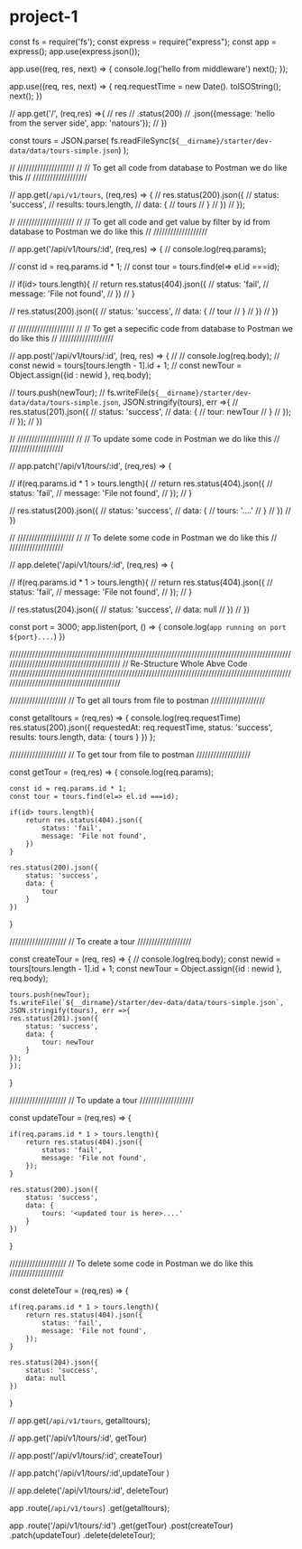 # project-1

const fs = require('fs');
const express = require("express");
const app = express();
app.use(express.json());

app.use((req, res, next) => {
    console.log('hello from middleware')
    next();
});

app.use((req, res, next) => {
    req.requestTime = new Date(). toISOString();
    next();
})

// app.get('/', (req,res) =>{
//     res 
//       .status(200)
//       .json({message: 'hello from the server side', app: 'natours'});
// })

const tours = JSON.parse(
    fs.readFileSync(`${__dirname}/starter/dev-data/data/tours-simple.json`)
);


// ////////////////////
// // To get all code from database to Postman we do like this 
// ///////////////////



// app.get(`/api/v1/tours`, (req,res) => {
//     res.status(200).json({
//         status: 'success',
//         results: tours.length,
//         data: {
//             tours
//         }
//     })
// });


// ////////////////////
// // To get all code and get value by filter by id  from database to Postman we do like this 
// ///////////////////


// app.get('/api/v1/tours/:id', (req,res) => {
//     console.log(req.params);

//     const id = req.params.id * 1;
//     const tour = tours.find(el=> el.id ===id);

//     if(id> tours.length){
//         return res.status(404).json({
//             status: 'fail',
//             message: 'File not found',
//         })
//     }

//     res.status(200).json({
//         status: 'success',
//         data: {
//             tour
//         }
//     })
// })


// ////////////////////
// // To get a sepecific code from database to Postman we do like this 
// ///////////////////


// app.post('/api/v1/tours/:id', (req, res) => {
//     // console.log(req.body);
//     const newid = tours[tours.length - 1].id + 1;
//     const newTour = Object.assign({id : newid }, req.body);
  
//     tours.push(newTour);
//     fs.writeFile(`${__dirname}/starter/dev-data/data/tours-simple.json`, JSON.stringify(tours), err =>{
//     res.status(201).json({
//         status: 'success',
//         data: {
//             tour: newTour
//         }
//     });
//     });
// })

// ////////////////////
// // To update some code in Postman we do like this 
// ///////////////////

// app.patch('/api/v1/tours/:id', (req,res) => {

//     if(req.params.id * 1 > tours.length){
//         return res.status(404).json({
//             status: 'fail',
//             message: 'File not found',
//         });
//     }

//     res.status(200).json({
//         status: 'success',
//         data: {
//             tours: '<updated tour is here>....'
//         }
//     })
// })

// ////////////////////
// // To delete some code in Postman we do like this 
// ///////////////////

// app.delete('/api/v1/tours/:id', (req,res) => {

//     if(req.params.id * 1 > tours.length){
//         return res.status(404).json({
//             status: 'fail',
//             message: 'File not found',
//         });
//     }

//     res.status(204).json({
//         status: 'success',
//         data: null
//     })
// })



const port = 3000;
app.listen(port, () => {
    console.log(`app running on port ${port}....`)
})










//////////////////////////////////////////////////////////////////////////////////////////////////////////////////////////////////////////
// Re-Structure Whole Abve Code
//////////////////////////////////////////////////////////////////////////////////////////////////////////////////////////////////////////












////////////////////
// To get all tours from file to postman
///////////////////

const getalltours = (req,res) => {
    console.log(req.requestTime)
    res.status(200).json({
        requestedAt: req.requestTime,
        status: 'success',
        results: tours.length,
        data: {
            tours
        }
    })
};

////////////////////
// To get tour from file to postman
///////////////////

const getTour = (req,res) => {
    console.log(req.params);

    const id = req.params.id * 1;
    const tour = tours.find(el=> el.id ===id);

    if(id> tours.length){
        return res.status(404).json({
            status: 'fail',
            message: 'File not found',
        })
    }

    res.status(200).json({
        status: 'success',
        data: {
            tour
        }
    })
}

////////////////////
// To create a tour
///////////////////

const createTour = (req, res) => {
    // console.log(req.body);
    const newid = tours[tours.length - 1].id + 1;
    const newTour = Object.assign({id : newid }, req.body);
  
    tours.push(newTour);
    fs.writeFile(`${__dirname}/starter/dev-data/data/tours-simple.json`, JSON.stringify(tours), err =>{
    res.status(201).json({
        status: 'success',
        data: {
            tour: newTour
        }
    });
    });
}

////////////////////
// To update a tour 
///////////////////

const updateTour = (req,res) => {

    if(req.params.id * 1 > tours.length){
        return res.status(404).json({
            status: 'fail',
            message: 'File not found',
        });
    }

    res.status(200).json({
        status: 'success',
        data: {
            tours: '<updated tour is here>....'
        }
    })
}

////////////////////
// To delete some code in Postman we do like this 
///////////////////

const deleteTour = (req,res) => {

    if(req.params.id * 1 > tours.length){
        return res.status(404).json({
            status: 'fail',
            message: 'File not found',
        });
    }

    res.status(204).json({
        status: 'success',
        data: null
    })
}



// app.get(`/api/v1/tours`, getalltours);

// app.get('/api/v1/tours/:id', getTour)

// app.post('/api/v1/tours/:id', createTour)

// app.patch('/api/v1/tours/:id',updateTour )

// app.delete('/api/v1/tours/:id', deleteTour)


app 
.route(`/api/v1/tours`)
.get(getalltours);

app
.route('/api/v1/tours/:id')
.get(getTour)
.post(createTour)
.patch(updateTour)
.delete(deleteTour);



